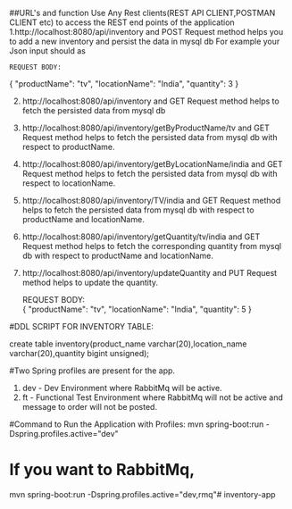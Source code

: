##URL's and function
Use Any Rest clients(REST API CLIENT,POSTMAN CLIENT etc) to access the REST end points of the application 
1.http://localhost:8080/api/inventory and POST Request method helps you to add a new inventory and persist the data in mysql db
    For example your Json input should as 
    
    REQUEST BODY:		

{
  "productName": "tv",
  "locationName": "India",
  "quantity": 3
}  


2. http://localhost:8080/api/inventory and GET Request method helps to fetch the persisted data from mysql db 
  	
			
3. http://localhost:8080/api/inventory/getByProductName/tv and GET Request method helps to fetch the persisted data from mysql db with respect to productName.

4. http://localhost:8080/api/inventory/getByLocationName/india and GET Request method helps to fetch the persisted data from mysql db with respect to locationName.  		
	
5. http://localhost:8080/api/inventory/TV/india and GET Request method helps to fetch the persisted data from mysql db with respect to productName and locationName.  		

6. http://localhost:8080/api/inventory/getQuantity/tv/india and GET Request method helps to fetch the corresponding quantity from mysql db with respect to productName and locationName.  		
	  		
7. http://localhost:8080/api/inventory/updateQuantity and PUT Request method helps to update the quantity.

   REQUEST BODY:		
{
	 "productName": "tv",
  "locationName": "India",
  "quantity": 5
}
	
#DDL SCRIPT FOR INVENTORY TABLE:

create table inventory(product_name varchar(20),location_name varchar(20),quantity bigint unsigned);
	
#Two Spring profiles are present for the app.
1. dev	- Dev Environment where RabbitMq will be active.
2. ft	- Functional Test Environment where RabbitMq will not be active and message to order will not be posted.

#Command to Run the Application with Profiles:
mvn spring-boot:run -Dspring.profiles.active="dev"

# If you want to RabbitMq,
mvn spring-boot:run -Dspring.profiles.active="dev,rmq"# inventory-app
